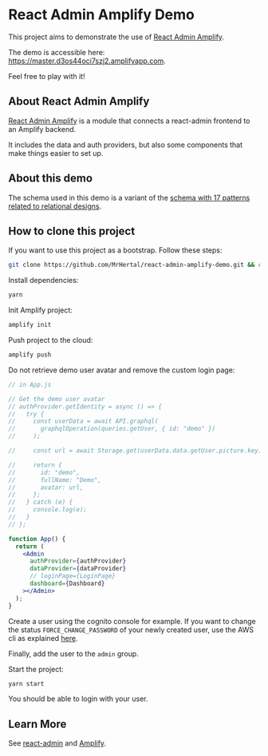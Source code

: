 # React Admin Amplify Demo

This project aims to demonstrate the use of [React Admin Amplify](https://github.com/MrHertal/react-admin-amplify).

The demo is accessible here: <https://master.d3os44oci7szj2.amplifyapp.com>.

Feel free to play with it!

## About React Admin Amplify

[React Admin Amplify](https://github.com/MrHertal/react-admin-amplify) is a module that connects a react-admin frontend to an Amplify backend.

It includes the data and auth providers, but also some components that make things easier to set up.

## About this demo

The schema used in this demo is a variant of the [schema with 17 patterns related to relational designs](https://docs.amplify.aws/cli/graphql-transformer/dataaccess).

## How to clone this project

If you want to use this project as a bootstrap. Follow these steps:

```sh
git clone https://github.com/MrHertal/react-admin-amplify-demo.git && cd react-admin-amplify-demo
```

Install dependencies:

```sh
yarn
```

Init Amplify project:

```sh
amplify init
```

Push project to the cloud:

```sh
amplify push
```

Do not retrieve demo user avatar and remove the custom login page:

```jsx
// in App.js

// Get the demo user avatar
// authProvider.getIdentity = async () => {
//   try {
//     const userData = await API.graphql(
//       graphqlOperation(queries.getUser, { id: "demo" })
//     );

//     const url = await Storage.get(userData.data.getUser.picture.key);

//     return {
//       id: "demo",
//       fullName: "Demo",
//       avatar: url,
//     };
//   } catch (e) {
//     console.log(e);
//   }
// };

function App() {
  return (
    <Admin
      authProvider={authProvider}
      dataProvider={dataProvider}
      // loginPage={LoginPage}
      dashboard={Dashboard}
    ></Admin>
  );
}
```

Create a user using the cognito console for example. If you want to change the status `FORCE_CHANGE_PASSWORD` of your newly created user, use the AWS cli as explained [here](https://stackoverflow.com/a/56948249/4140356).

Finally, add the user to the `admin` group.

Start the project:

```sh
yarn start
```

You should be able to login with your user.

## Learn More

See [react-admin](https://marmelab.com/react-admin/Readme.html) and [Amplify](https://docs.amplify.aws).
